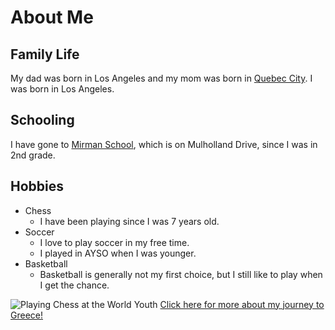 # About Me
<!-- Your work here! -->
## Family Life
My dad was born in Los Angeles and my mom was born in [Quebec City](https://en.wikipedia.org/wiki/Quebec_City?scrlybrkr=0c1151c6#). I was born in Los Angeles.

## Schooling
I have gone to [Mirman School](https://mirman.org/), which is on Mulholland Drive, since I was in 2nd grade.

## Hobbies
  - Chess
    - I have been playing since I was 7 years old.
  - Soccer
    - I love to play soccer in my free time.
    - I played in AYSO when I was younger.
  - Basketball
    - Basketball is generally not my first choice, but I still like to play when I get the chance.

![Playing Chess at the World Youth](https://farm6.static.flickr.com/5773/22500951136_ea2a4faec4_b.jpg)
[Click here for more about my journey to Greece!](http://smmirror.com/2015/10/local-chess-prodigy-will-test-skills-at-world-event/)
